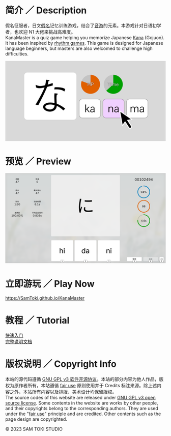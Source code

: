 # 简介 ／ Description

假名征服者，日文[假名](https://zh.wikipedia.org/wiki/假名_(文字))记忆训练游戏，结合了[音游](https://zh.moegirl.org.cn/音游)的元素。本游戏针对日语初学者，也欢迎 N1 大佬来挑战高难度。<br>
KanaMaster is a quiz game helping you memorize Japanese [Kana](https://en.wikipedia.org/wiki/Kana) (Gojuon). It has been inspired by [rhythm games](https://en.wikipedia.org/wiki/Rhythm_game). This game is designed for Japanese language beginners, but masters are also welcomed to challenge high difficulties.

![封面 Cover](/PREVIEW/封面%20Cover.png)

# 预览 ／ Preview

![预览 Preview](/PREVIEW/预览%20Preview.png)

# 立即游玩 ／ Play Now

https://SamToki.github.io/KanaMaster

# 教程 ／ Tutorial

[快速入门](/PROJECT/docs/假名征服者%20快速入门.pdf)<br>
[完整说明文档](/PROJECT/docs/假名征服者%20说明文档.pdf)

# 版权说明 ／ Copyright Info

本站的源代码遵循 [GNU GPL v3 软件开源协议](https://www.gnu.org/licenses/gpl-3.0.en.html)。本站的部分内容为他人作品，版权为原作者所有，本站遵循 [fair use](https://zh.wikipedia.org/wiki/fair_use) 原则使用并于 Credits 标注来源。除上述内容之外，本站所有内容以及排版、美术设计均保留版权。<br>
The source codes of this website are released under [GNU GPL v3 open source license](https://www.gnu.org/licenses/gpl-3.0.en.html). Some contents in the website are works by other people, and their copyrights belong to the corresponding authors. They are used under the "[fair use](https://en.wikipedia.org/wiki/fair_use)" principle and are credited. Other contents such as the page design are copyrighted.

© 2023 SAM TOKI STUDIO
